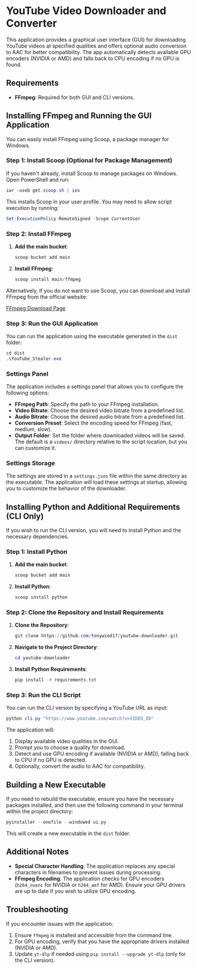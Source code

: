 # YouTube Video Downloader and Converter

This application provides a graphical user interface (GUI) for downloading YouTube videos at specified qualities and offers optional audio conversion to AAC for better compatibility. The app automatically detects available GPU encoders (NVIDIA or AMD) and falls back to CPU encoding if no GPU is found.

## Requirements

- **FFmpeg**: Required for both GUI and CLI versions.

## Installing FFmpeg and Running the GUI Application

You can easily install FFmpeg using Scoop, a package manager for Windows.

### Step 1: Install Scoop (Optional for Package Management)

If you haven't already, install Scoop to manage packages on Windows. Open PowerShell and run:

```powershell
iwr -useb get.scoop.sh | iex
```

This installs Scoop in your user profile. You may need to allow script execution by running:

```powershell
Set-ExecutionPolicy RemoteSigned -Scope CurrentUser
```

### Step 2: Install FFmpeg

1. **Add the main bucket**:

   ```powershell
   scoop bucket add main
   ```

2. **Install FFmpeg**:

   ```powershell
   scoop install main/ffmpeg
   ```

Alternatively, if you do not want to use Scoop, you can download and install FFmpeg from the official website:

[FFmpeg Download Page](https://ffmpeg.org/download.html)

### Step 3: Run the GUI Application

You can run the application using the executable generated in the `dist` folder:

```powershell
cd dist
.\YouTube_Stealer.exe
```

### Settings Panel

The application includes a settings panel that allows you to configure the following options:
- **FFmpeg Path**: Specify the path to your FFmpeg installation.
- **Video Bitrate**: Choose the desired video bitrate from a predefined list.
- **Audio Bitrate**: Choose the desired audio bitrate from a predefined list.
- **Conversion Preset**: Select the encoding speed for FFmpeg (fast, medium, slow).
- **Output Folder**: Set the folder where downloaded videos will be saved. The default is a `videos/` directory relative to the script location, but you can customize it.

### Settings Storage

The settings are stored in a `settings.json` file within the same directory as the executable. The application will load these settings at startup, allowing you to customize the behavior of the downloader.

## Installing Python and Additional Requirements (CLI Only)

If you wish to run the CLI version, you will need to install Python and the necessary dependencies.

### Step 1: Install Python

1. **Add the main bucket**:

   ```powershell
   scoop bucket add main
   ```

2. **Install Python**:

   ```powershell
   scoop install python
   ```

### Step 2: Clone the Repository and Install Requirements

1. **Clone the Repository**:

   ```powershell
   git clone https://github.com/tonywied17/youtube-downloader.git
   ```

2. **Navigate to the Project Directory**:

   ```powershell
   cd youtube-downloader
   ```

3. **Install Python Requirements**:

   ```powershell
   pip install -r requirements.txt
   ```

### Step 3: Run the CLI Script

You can run the CLI version by specifying a YouTube URL as input:

```powershell
python cli.py "https://www.youtube.com/watch?v=VIDEO_ID"
```

The application will:
1. Display available video qualities in the GUI.
2. Prompt you to choose a quality for download.
3. Detect and use GPU encoding if available (NVIDIA or AMD), falling back to CPU if no GPU is detected.
4. Optionally, convert the audio to AAC for compatibility.

## Building a New Executable

If you need to rebuild the executable, ensure you have the necessary packages installed, and then use the following command in your terminal within the project directory:

```powershell
pyinstaller --onefile --windowed ui.py
```

This will create a new executable in the `dist` folder.

## Additional Notes

- **Special Character Handling**: The application replaces any special characters in filenames to prevent issues during processing.
- **FFmpeg Encoding**: The application checks for GPU encoders (`h264_nvenc` for NVIDIA or `h264_amf` for AMD). Ensure your GPU drivers are up to date if you wish to utilize GPU encoding.

## Troubleshooting

If you encounter issues with the application:
1. Ensure `ffmpeg` is installed and accessible from the command line.
2. For GPU encoding, verify that you have the appropriate drivers installed (NVIDIA or AMD).
3. Update `yt-dlp` if needed using `pip install --upgrade yt-dlp` (only for the CLI version).
